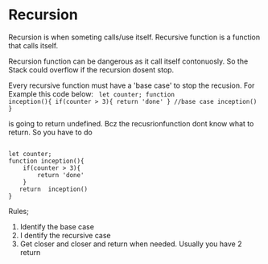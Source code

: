 # Recursion
Recursion is when someting calls/use itself. Recursive function is a function that calls itself.

Recursion function can be dangerous as it call itself contonuosly. So the Stack could overflow if the recursion dosent stop.

Every recursive function must have a 'base case' to stop the recusion. For Example this code below:
<code>
let counter;
function inception(){
    if(counter > 3){
        return 'done'
    } //base case
    inception()
}
</code>

is going to return undefined. Bcz the recusrionfunction dont know what to return. So you have to do

<code>
let counter;
function inception(){
    if(counter > 3){
        return 'done'
    }
   return  inception()
}
</code>

Rules;  
1. Identify the base case
2. I dentify the recursive case
3. Get closer and closer and return when needed. Usually you have 2 return